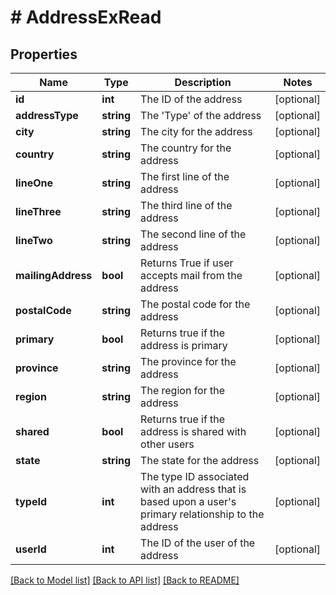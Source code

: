 # # AddressExRead

## Properties

Name | Type | Description | Notes
------------ | ------------- | ------------- | -------------
**id** | **int** | The ID of the address | [optional]
**addressType** | **string** | The &#39;Type&#39; of the address | [optional]
**city** | **string** | The city for the address | [optional]
**country** | **string** | The country for the address | [optional]
**lineOne** | **string** | The first line of the address | [optional]
**lineThree** | **string** | The third line of the address | [optional]
**lineTwo** | **string** | The second line of the address | [optional]
**mailingAddress** | **bool** | Returns True if user accepts mail from the address | [optional]
**postalCode** | **string** | The postal code for the address | [optional]
**primary** | **bool** | Returns true if the address is primary | [optional]
**province** | **string** | The province for the address | [optional]
**region** | **string** | The region for the address | [optional]
**shared** | **bool** | Returns true if the address is shared with other users | [optional]
**state** | **string** | The state for the address | [optional]
**typeId** | **int** | The type ID associated with an address that is based upon a user&#39;s primary relationship to the address | [optional]
**userId** | **int** | The ID of the user of the address | [optional]

[[Back to Model list]](../../README.md#models) [[Back to API list]](../../README.md#endpoints) [[Back to README]](../../README.md)
